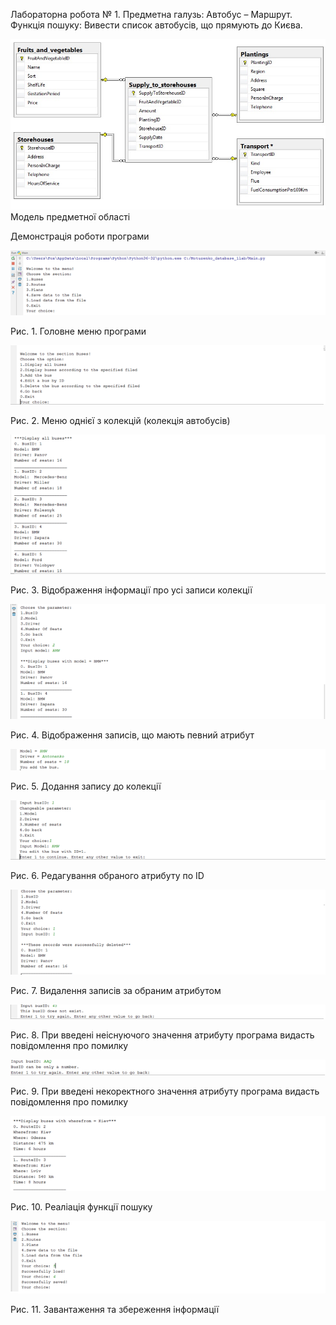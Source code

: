 Лабораторна робота № 1.
Предметна галузь: Автобус – Маршрут.
Функція пошуку: Вивести список автобусів, що прямують до Києва.

![Image](https://github.com/NatalyaMotuzenko/BD_Lab/blob/master/illustrations/%D0%9C%D0%BE%D0%B4%D0%B5%D0%BB%D1%8C%20%D0%BF%D1%80%D0%B5%D0%B4%D0%BC%D0%B5%D1%82%D0%BD%D0%BE%D0%B9%20%D0%BE%D0%B1%D0%BB%D0%B0%D1%81%D1%82%D0%B8.jpg)
Модель предметної області

Демонстрація роботи програми 

![Image](https://github.com/NatalyaMotuzenko/BD_Lab/blob/master/illustrations/%D0%A0%D0%B8%D1%81.%201.%20%D0%93%D0%BE%D0%BB%D0%BE%D0%B2%D0%BD%D0%B5%20%D0%BC%D0%B5%D0%BD%D1%8E%20%D0%BF%D1%80%D0%BE%D0%B3%D1%80%D0%B0%D0%BC%D0%B8.png)

Рис. 1. Головне меню програми

![Image](https://github.com/NatalyaMotuzenko/BD_Lab/blob/master/illustrations/%D0%A0%D0%B8%D1%81.%202.%20%D0%9C%D0%B5%D0%BD%D1%8E%20%D0%BE%D0%B4%D0%BD%D1%96%D1%94%D1%97%20%D0%B7%20%D0%BA%D0%BE%D0%BB%D0%B5%D0%BA%D1%86%D1%96%D0%B9%20(%D0%BA%D0%BE%D0%BB%D0%B5%D0%BA%D1%86%D1%96%D1%8F%20%D0%B0%D0%B2%D1%82%D0%BE%D0%B1%D1%83%D1%81%D1%96%D0%B2).png)

Рис. 2. Меню однієї з колекцій (колекція автобусів)

![Image](https://github.com/NatalyaMotuzenko/BD_Lab/blob/master/illustrations/%D0%A0%D0%B8%D1%81.%203.%20%D0%92%D1%96%D0%B4%D0%BE%D0%B1%D1%80%D0%B0%D0%B6%D0%B5%D0%BD%D0%BD%D1%8F%20%D1%96%D0%BD%D1%84%D0%BE%D1%80%D0%BC%D0%B0%D1%86%D1%96%D1%97%20%D0%BF%D1%80%D0%BE%20%D1%83%D1%81%D1%96%20%D0%B7%D0%B0%D0%BF%D0%B8%D1%81%D0%B8%20%D0%BA%D0%BE%D0%BB%D0%B5%D0%BA%D1%86%D1%96%D1%97.png)

Рис. 3. Відображення інформації про усі записи колекції

![Image](https://github.com/NatalyaMotuzenko/BD_Lab/blob/master/illustrations/%D0%A0%D0%B8%D1%81.%204.%20%D0%92%D1%96%D0%B4%D0%BE%D0%B1%D1%80%D0%B0%D0%B6%D0%B5%D0%BD%D0%BD%D1%8F%20%D0%B7%D0%B0%D0%BF%D0%B8%D1%81%D1%96%D0%B2%2C%20%D1%89%D0%BE%20%D0%BC%D0%B0%D1%8E%D1%82%D1%8C%20%D0%BF%D0%B5%D0%B2%D0%BD%D0%B8%D0%B9%20%D0%B0%D1%82%D1%80%D0%B8%D0%B1%D1%83%D1%82.png)

Рис. 4. Відображення записів, що мають певний атрибут

![Image](https://github.com/NatalyaMotuzenko/BD_Lab/blob/master/illustrations/%D0%A0%D0%B8%D1%81.%205.%20%D0%94%D0%BE%D0%B4%D0%B0%D0%BD%D0%BD%D1%8F%20%D0%B7%D0%B0%D0%BF%D0%B8%D1%81%D1%83%20%D0%B4%D0%BE%20%D0%BA%D0%BE%D0%BB%D0%B5%D0%BA%D1%86%D1%96%D1%97.png)

Рис. 5. Додання запису до колекції

![Image](https://github.com/NatalyaMotuzenko/BD_Lab/blob/master/illustrations/%D0%A0%D0%B8%D1%81.%206.%20%D0%A0%D0%B5%D0%B4%D0%B0%D0%B3%D1%83%D0%B2%D0%B0%D0%BD%D0%BD%D1%8F%20%D0%BE%D0%B1%D1%80%D0%B0%D0%BD%D0%BE%D0%B3%D0%BE%20%D0%B0%D1%82%D1%80%D0%B8%D0%B1%D1%83%D1%82%D1%83%20%D0%BF%D0%BE%20ID.png)

Рис. 6. Редагування обраного атрибуту по ID

![Image](https://github.com/NatalyaMotuzenko/BD_Lab/blob/master/illustrations/%D0%A0%D0%B8%D1%81.%207.%20%D0%92%D0%B8%D0%B4%D0%B0%D0%BB%D0%B5%D0%BD%D0%BD%D1%8F%20%D0%B7%D0%B0%D0%BF%D0%B8%D1%81%D1%96%D0%B2%20%D0%B7%D0%B0%20%D0%BE%D0%B1%D1%80%D0%B0%D0%BD%D0%B8%D0%BC%20%D0%B0%D1%82%D1%80%D0%B8%D0%B1%D1%83%D1%82%D0%BE%D0%BC.png)

Рис. 7. Видалення записів за обраним атрибутом

![Image](https://github.com/NatalyaMotuzenko/BD_Lab/blob/master/illustrations/%D0%A0%D0%B8%D1%81.%208.%20%D0%9F%D1%80%D0%B8%20%D0%B2%D0%B2%D0%B5%D0%B4%D0%B5%D0%BD%D1%96%20%D0%BD%D0%B5%D1%96%D1%81%D0%BD%D1%83%D1%8E%D1%87%D0%BE%D0%B3%D0%BE%20%D0%B7%D0%BD%D0%B0%D1%87%D0%B5%D0%BD%D0%BD%D1%8F%20%D0%B0%D1%82%D1%80%D0%B8%D0%B1%D1%83%D1%82%D1%83%20%D0%BF%D1%80%D0%BE%D0%B3%D1%80%D0%B0%D0%BC%D0%B0%20%D0%B2%D0%B8%D0%B4%D0%B0%D1%81%D1%82%D1%8C%20%D0%BF%D0%BE%D0%B2%D1%96%D0%B4%D0%BE%D0%BC%D0%BB%D0%B5%D0%BD%D0%BD%D1%8F%20%D0%BF%D1%80%D0%BE%20%D0%BF%D0%BE%D0%BC%D0%B8%D0%BB%D0%BA%D1%83.png)

Рис. 8. При введені неіснуючого значення атрибуту програма видасть повідомлення про помилку

![Image](https://github.com/NatalyaMotuzenko/BD_Lab/blob/master/illustrations/%D0%A0%D0%B8%D1%81.%209.%20%D0%9F%D1%80%D0%B8%20%D0%B2%D0%B2%D0%B5%D0%B4%D0%B5%D0%BD%D1%96%20%D0%BD%D0%B5%D0%BA%D0%BE%D1%80%D0%B5%D0%BA%D1%82%D0%BD%D0%BE%D0%B3%D0%BE%20%D0%B7%D0%BD%D0%B0%D1%87%D0%B5%D0%BD%D0%BD%D1%8F%20%D0%B0%D1%82%D1%80%D0%B8%D0%B1%D1%83%D1%82%D1%83%20%D0%BF%D1%80%D0%BE%D0%B3%D1%80%D0%B0%D0%BC%D0%B0%20%D0%B2%D0%B8%D0%B4%D0%B0%D1%81%D1%82%D1%8C%20%D0%BF%D0%BE%D0%B2%D1%96%D0%B4%D0%BE%D0%BC%D0%BB%D0%B5%D0%BD%D0%BD%D1%8F%20%D0%BF%D1%80%D0%BE%20%D0%BF%D0%BE%D0%BC%D0%B8%D0%BB%D0%BA%D1%83.png)

Рис. 9. При введені некоректного значення атрибуту програма видасть повідомлення про помилку

![Image](https://github.com/NatalyaMotuzenko/BD_Lab/blob/master/illustrations/%D0%A0%D0%B8%D1%81.%2010.%20%D0%A0%D0%B5%D0%B0%D0%BB%D1%96%D0%B0%D1%86%D1%96%D1%8F%20%D1%84%D1%83%D0%BD%D0%BA%D1%86%D1%96%D1%97%20%D0%BF%D0%BE%D1%88%D1%83%D0%BA%D1%83.png)

Рис. 10. Реаліація функції пошуку

![Image](https://github.com/NatalyaMotuzenko/BD_Lab/blob/master/illustrations/%D0%A0%D0%B8%D1%81.%2011.%20%D0%97%D0%B0%D0%B2%D0%B0%D0%BD%D1%82%D0%B0%D0%B6%D0%B5%D0%BD%D0%BD%D1%8F%20%D1%82%D0%B0%20%D0%B7%D0%B1%D0%B5%D1%80%D0%B5%D0%B6%D0%B5%D0%BD%D0%BD%D1%8F%20%D1%96%D0%BD%D1%84%D0%BE%D1%80%D0%BC%D0%B0%D1%86%D1%96%D1%97.png)

Рис. 11. Завантаження та збереження інформації
